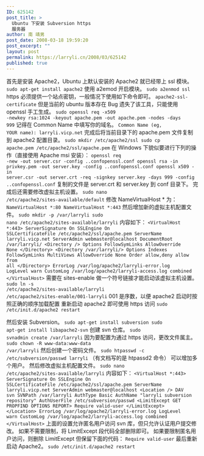 ```yaml
---
ID: 625142
post_title: >
  Ubuntu 下安装 Subversion https
  服务器
author: 南 靖男
post_date: 2008-03-18 19:59:20
post_excerpt: ""
layout: post
permalink: https://larryli.cn/2008/03/625142
published: true
---
```

首先是安装 Apache2，Ubuntu 上默认安装的 Apache2 就已经带上 ssl 模块。
<code>sudo apt-get install apache2</code>
使用 a2emod 开启模块。
<code>sudo a2enmod ssl</code>
https 必须提供一个站点密钥，一般情况下使用如下命令即可。
<code>apache2-ssl-certificate</code>
但是当前的 ubuntu 版本存在 Bug 遗失了该工具，只能使用 openssl 手工生成。
<code>sudo openssl req -x509 -newkey rsa:1024 -keyout apache.pem -out apache.pem -nodes -days 999</code>
记得在 Common Name 中填写你的域名。
<code>Common Name (eg, YOUR name): larryli.vicp.net</code>
完成后将当前目录下的 apache.pem 文件复制到 apache2 配置目录。
<code>sudo mkdir /etc/apache2/ssl
sudo cp apache.pem /etc/apache2/ssl/apache.pem</code>
在 Windows 下貌似要进行下列的操作（直接使用 Apache msi 安装）：
<code>openssl req -new -out server.csr -config ..confopenssl.conf
openssl rsa -in privkey.pem -out server.key -config ..confopenssl.conf
openssl x509 -in server.csr -out server.crt -req -signkey server.key -days 999 -config ..confopenssl.conf</code>
复制的文件是 server.crt 和 server.key 到 conf 目录下。
完成后还需要修改虚拟主机设置。
<code>sudo nano /etc/apache2/sites-available/default</code>
修改 NameVirtualHost * 为：
<code>NameVirtualHost *:80
NameVirtualHost *:443</code>
然后增加新的虚拟主机配置文件。
<code>sudo mkdir -p /var/larryli
sudo nano /etc/apache2/sites-available/larryli</code>
内容如下：
<code>&lt;VirtualHost *:443&gt;
ServerSignature On
SSLEngine On
SSLCertificateFile /etc/apache2/ssl/apache.pem
ServerName larryli.vicp.net
ServerAdmin webmaster@localhost
DocumentRoot /var/larryli/
&lt;Directory /&gt;
Options FollowSymLinks
AllowOverride None
&lt;/Directory&gt;
&lt;Directory /var/larryli/&gt;
Options Indexes FollowSymLinks MultiViews
AllowOverride None
Order allow,deny
allow from all
&lt;/Directory&gt;
ErrorLog /var/log/apache2/larryli-error.log
LogLevel warn
CustomLog /var/log/apache2/larryli-access.log combined
&lt;/VirtualHost&gt;</code>
需要在 sites-enable 做一个符号链接才能启动该虚拟主机设置。
<code>sudo ln -s /etc/apache2/sites-available/larryli /etc/apache2/sites-enable/001-larryli</code>
001 是序数，以便 apache2 启动时按照正确的顺序加载配置
重新启动 apache2 即可使用 https 访问
<code>sudo /etc/init.d/apache2 restart</code>

然后安装 Subversion。
<code>sudo apt-get install subversion
sudo apt-get install libapache2-svn</code>
创建 svn 仓库。
<code>sudo svnadmin create /var/larryli</code>
因为要配置为通过 https 访问，更改文件属主。
<code>sudo chown -R www-data:www-data /var/larryli</code>
然后创建一个密码文件。
<code>sudo htpasswd -c /etc/subversion/passwd larryli</code>
（有文档写的是 htpassd2 命令）
可以增加多个用户。
然后修改虚拟主机配置文件。
<code>sudo nano /etc/apache2/sites-available/larryli</code>
内容如下：
<code>&lt;VirtualHost *:443&gt;
ServerSignature On
SSLEngine On
SSLCertificateFile /etc/apache2/ssl/apache.pem
ServerName larryli.vicp.net
ServerAdmin webmaster@localhost
&lt;Location /&gt;
DAV svn
SVNPath /var/larryli
AuthType Basic
AuthName "larryli subversion repository"
AuthUserFile /etc/subversion/passwd
&lt;LimitExcept GET PROPFIND OPTIONS REPORT&gt;
Require valid-user
&lt;/LimitExcept&gt;
&lt;/Location&gt;
ErrorLog /var/log/apache2/larryli-error.log
LogLevel warn
CustomLog /var/log/apache2/larryli-access.log combined
&lt;/VirtualHost&gt;</code>
上面的设置允许匿名用户访问 svn 库，但只允许认证用户提交修改。
如果不需要限制，将 LimitExcept 段代码全部删除即可。
如果要限制匿名用户访问，则删除  LimitExcept 但保留下面的代码：
<code>Require valid-user</code>
最后重新启动 Apache2。
<code>sudo /etc/init.d/apache2 restart</code>